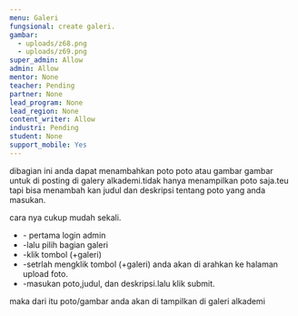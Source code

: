 ```yaml
---
menu: Galeri
fungsional: create galeri.
gambar:
  - uploads/z68.png
  - uploads/z69.png
super_admin: Allow
admin: Allow
mentor: None
teacher: Pending
partner: None
lead_program: None
lead_region: None
content_writer: Allow
industri: Pending
student: None
support_mobile: Yes
---
```

dibagian ini anda dapat menambahkan poto poto atau gambar gambar untuk di posting di galery alkademi.tidak hanya menampilkan poto saja.teu tapi bisa menambah kan judul dan deskripsi tentang poto yang anda masukan.

cara nya cukup mudah sekali.

* \- pertama login admin
* \-lalu pilih bagian galeri
* \-klik tombol (+galeri)
* \-setrlah mengklik tombol (+galeri) anda akan di arahkan ke halaman upload foto.
* \-masukan poto,judul, dan deskripsi.lalu klik submit.

maka dari itu poto/gambar anda akan di tampilkan di galeri alkademi
